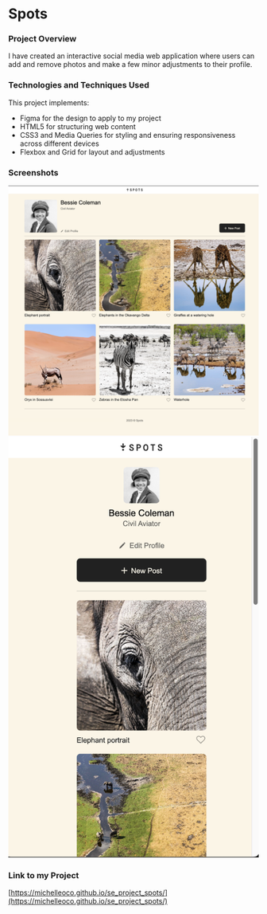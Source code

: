 # Spots

### Project Overview

I have created an interactive social media web application where users can add and remove photos and make a few minor adjustments to their profile.

### Technologies and Techniques Used

This project implements:

- Figma for the design to apply to my project
- HTML5 for structuring web content
- CSS3 and Media Queries for styling and ensuring responsiveness across different devices
- Flexbox and Grid for layout and adjustments

### Screenshots

![Screenshot of 1440p](./images/demo/1440.png)
![Screenshot of 320p](./images/demo/320.png)

### Link to my Project

[https://michelleoco.github.io/se_project_spots/](https://michelleoco.github.io/se_project_spots/)
